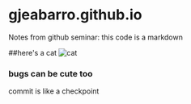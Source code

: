 # gjeabarro.github.io

Notes from github seminar:
this code is a markdown

##here's a cat
![cat](https://living.greatpetcare.com/at-home/why-are-cats-so-cute/)

### bugs can  be cute too

commit is like a checkpoint
